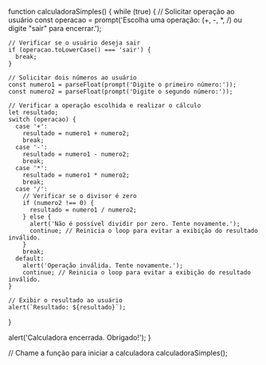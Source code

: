 function calculadoraSimples() {
  while (true) {
    // Solicitar operação ao usuário
    const operacao = prompt('Escolha uma operação: (+, -, *, /) ou digite "sair" para encerrar.');

    // Verificar se o usuário deseja sair
    if (operacao.toLowerCase() === 'sair') {
      break;
    }

    // Solicitar dois números ao usuário
    const numero1 = parseFloat(prompt('Digite o primeiro número:'));
    const numero2 = parseFloat(prompt('Digite o segundo número:'));

    // Verificar a operação escolhida e realizar o cálculo
    let resultado;
    switch (operacao) {
      case '+':
        resultado = numero1 + numero2;
        break;
      case '-':
        resultado = numero1 - numero2;
        break;
      case '*':
        resultado = numero1 * numero2;
        break;
      case '/':
        // Verificar se o divisor é zero
        if (numero2 !== 0) {
          resultado = numero1 / numero2;
        } else {
          alert('Não é possível dividir por zero. Tente novamente.');
          continue; // Reinicia o loop para evitar a exibição do resultado inválido.
        }
        break;
      default:
        alert('Operação inválida. Tente novamente.');
        continue; // Reinicia o loop para evitar a exibição do resultado inválido.
    }

    // Exibir o resultado ao usuário
    alert(`Resultado: ${resultado}`);
  }

  alert('Calculadora encerrada. Obrigado!');
}

// Chame a função para iniciar a calculadora
calculadoraSimples();
